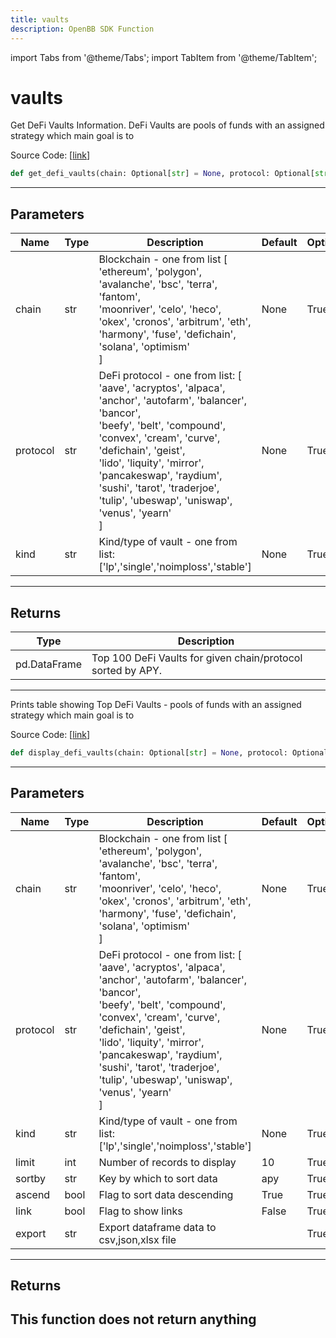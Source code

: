 ```yaml
---
title: vaults
description: OpenBB SDK Function
---
```


import Tabs from '@theme/Tabs';
import TabItem from '@theme/TabItem';

# vaults

<Tabs>
<TabItem value="model" label="Model" default>

Get DeFi Vaults Information. DeFi Vaults are pools of funds with an assigned strategy which main goal is to

Source Code: [[link](https://github.com/OpenBB-finance/OpenBBTerminal/tree/main/openbb_terminal/cryptocurrency/defi/coindix_model.py#L107)]
```python
def get_defi_vaults(chain: Optional[str] = None, protocol: Optional[str] = None, kind: Optional[str] = None, ascend: bool = True, sortby: str = "apy") -> pd.DataFrame
```
---
## Parameters
| Name | Type | Description | Default | Optional |
| ---- | ---- | ----------- | ------- | -------- |
| chain | str | Blockchain - one from list [<br/>'ethereum', 'polygon', 'avalanche', 'bsc', 'terra', 'fantom',<br/>'moonriver', 'celo', 'heco', 'okex', 'cronos', 'arbitrum', 'eth',<br/>'harmony', 'fuse', 'defichain', 'solana', 'optimism'<br/>] | None | True |
| protocol | str | DeFi protocol - one from list: [<br/>'aave', 'acryptos', 'alpaca', 'anchor', 'autofarm', 'balancer', 'bancor',<br/>'beefy', 'belt', 'compound', 'convex', 'cream', 'curve', 'defichain', 'geist',<br/>'lido', 'liquity', 'mirror', 'pancakeswap', 'raydium', 'sushi', 'tarot', 'traderjoe',<br/>'tulip', 'ubeswap', 'uniswap', 'venus', 'yearn'<br/>] | None | True |
| kind | str | Kind/type of vault - one from list: ['lp','single','noimploss','stable'] | None | True |

---
## Returns
| Type | Description |
| ---- | ----------- |
| pd.DataFrame | Top 100 DeFi Vaults for given chain/protocol sorted by APY. |
---


</TabItem>
<TabItem value="view" label="View">

Prints table showing Top DeFi Vaults - pools of funds with an assigned strategy which main goal is to

Source Code: [[link](https://github.com/OpenBB-finance/OpenBBTerminal/tree/main/openbb_terminal/cryptocurrency/defi/coindix_view.py#L19)]
```python
def display_defi_vaults(chain: Optional[str] = None, protocol: Optional[str] = None, kind: Optional[str] = None, limit: int = 10, sortby: str = "apy", ascend: bool = True, link: bool = False, export: str = "") -> None
```
---
## Parameters
| Name | Type | Description | Default | Optional |
| ---- | ---- | ----------- | ------- | -------- |
| chain | str | Blockchain - one from list [<br/>'ethereum', 'polygon', 'avalanche', 'bsc', 'terra', 'fantom',<br/>'moonriver', 'celo', 'heco', 'okex', 'cronos', 'arbitrum', 'eth',<br/>'harmony', 'fuse', 'defichain', 'solana', 'optimism'<br/>] | None | True |
| protocol | str | DeFi protocol - one from list: [<br/>'aave', 'acryptos', 'alpaca', 'anchor', 'autofarm', 'balancer', 'bancor',<br/>'beefy', 'belt', 'compound', 'convex', 'cream', 'curve', 'defichain', 'geist',<br/>'lido', 'liquity', 'mirror', 'pancakeswap', 'raydium', 'sushi', 'tarot', 'traderjoe',<br/>'tulip', 'ubeswap', 'uniswap', 'venus', 'yearn'<br/>] | None | True |
| kind | str | Kind/type of vault - one from list: ['lp','single','noimploss','stable'] | None | True |
| limit | int | Number of records to display | 10 | True |
| sortby | str | Key by which to sort data | apy | True |
| ascend | bool | Flag to sort data descending | True | True |
| link | bool | Flag to show links | False | True |
| export | str | Export dataframe data to csv,json,xlsx file |  | True |

---
## Returns
This function does not return anything
---


</TabItem>
</Tabs>
